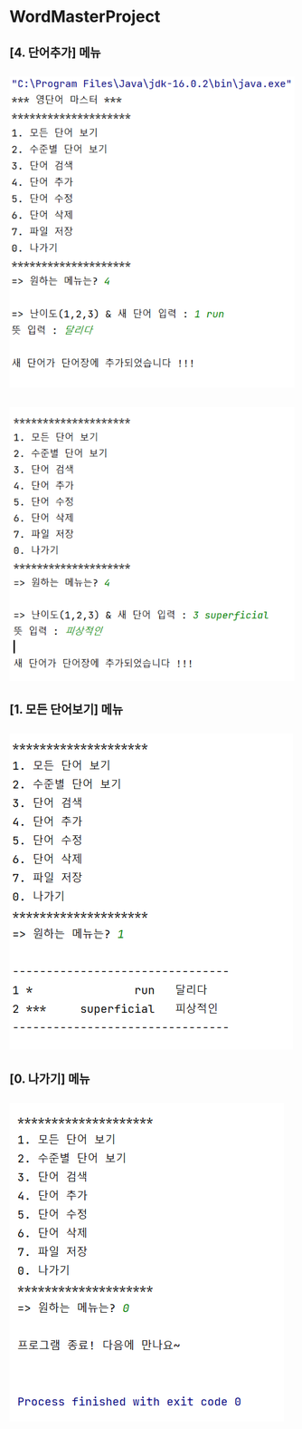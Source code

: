 # WordMasterProject

## 
## [4. 단어추가] 메뉴
## <img src='https://github.com/22000034minha/WordMasterProject/blob/master/screenshots/Project1_1_1.png'>
## <img src='https://github.com/22000034minha/WordMasterProject/blob/master/screenshots/Project1_1_2.png'>
## 
## [1. 모든 단어보기] 메뉴
## <img src='https://github.com/22000034minha/WordMasterProject/blob/master/screenshots/Project1_1_3.png'>
## 
## [0. 나가기] 메뉴
## <img src='https://github.com/22000034minha/WordMasterProject/blob/master/screenshots/Project1_1_4.png'>
